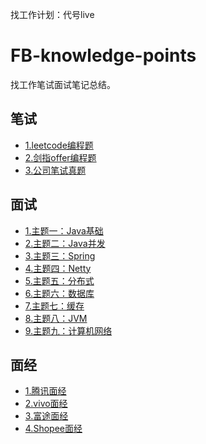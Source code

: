 找工作计划：代号live

# FB-knowledge-points

找工作笔试面试笔记总结。

## 笔试

* [1.leetcode编程题](https://github.com/Hi-world-DF/Interview-knowledge-points/tree/master/LeetCode)
* [2.剑指offer编程题](https://github.com/Hi-world-DF/Interview-knowledge-points/tree/master/SwordFingerOffer)
* [3.公司笔试真题]()

## 面试

* [1.主题一：Java基础](https://github.com/Hi-world-DF/Interview-knowledge-points/blob/master/Interview/%E4%B8%BB%E9%A2%981Java%E5%9F%BA%E7%A1%80.md)
* [2.主题二：Java并发]()
* [3.主题三：Spring]()
* [4.主题四：Netty]()
* [5.主题五：分布式]()
* [6.主题六：数据库]()
* [7.主题七：缓存]()
* [8.主题八：JVM]()
* [9.主题九：计算机网络]()

## 面经

* [1.腾讯面经]()
* [2.vivo面经]()
* [3.富途面经]()
* [4.Shopee面经](https://github.com/Hi-world-DF/Interview-knowledge-points/blob/master/FaceSutra/Shopee%E9%9D%A2%E7%BB%8F.md)
